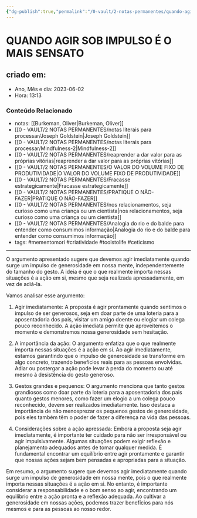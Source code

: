 ```yaml
---
{"dg-publish":true,"permalink":"/0-vault/2-notas-permanentes/quando-agir-sob-impulso-e-o-mais-sensato/","tags":["permanente","mementomori","criatividade","toolstolife","ceticismo"],"dgHomeLink":true,"dgShowLocalGraph":true,"dgShowFileTree":true,"dgEnableSearch":true,"noteIcon":""}
---
```


# QUANDO AGIR SOB IMPULSO É O MAIS SENSATO

## criado em: 
-  Ano, Mês e dia: 2023-06-02
- Hora: 13:13

### Conteúdo Relacionado
- notas: [[Burkeman, Oliver\|Burkeman, Oliver]]
- [[0 - VAULT/2 NOTAS PERMANENTES/notas literais para processar/Joseph Goldstein\|Joseph Goldstein]]
- [[0 - VAULT/2 NOTAS PERMANENTES/notas literais para processar/Mindfulness-2\|Mindfulness-2]]
- [[0 - VAULT/2 NOTAS PERMANENTES/reaprender a dar valor para as próprias vitórias\|reaprender a dar valor para as próprias vitórias]]
- [[0 - VAULT/2 NOTAS PERMANENTES/O VALOR DO VOLUME FIXO DE PRODUTIVIDADE\|O VALOR DO VOLUME FIXO DE PRODUTIVIDADE]]
- [[0 - VAULT/2 NOTAS PERMANENTES/Fracasse estrategicamente\|Fracasse estrategicamente]]
- [[0 - VAULT/2 NOTAS PERMANENTES/PRATIQUE O NÃO-FAZER\|PRATIQUE O NÃO-FAZER]]
- [[0 - VAULT/2 NOTAS PERMANENTES/nos relacionamentos, seja curioso como uma criança ou um cientista\|nos relacionamentos, seja curioso como uma criança ou um cientista]]
- [[0 - VAULT/2 NOTAS PERMANENTES/Analogia do rio e do balde para entender como consumimos informação\|Analogia do rio e do balde para entender como consumimos informação]]
- tags: #mementomori #criatividade #toolstolife #ceticismo 
---

O argumento apresentado sugere que devemos agir imediatamente quando surge um impulso de generosidade em nossa mente, independentemente do tamanho do gesto. A ideia é que o que realmente importa nessas situações é a ação em si, mesmo que seja realizada apressadamente, em vez de adiá-la.

Vamos analisar esse argumento:

1. Agir imediatamente:
A proposta é agir prontamente quando sentimos o impulso de ser generosos, seja em doar parte de uma loteria para a aposentadoria dos pais, visitar um amigo doente ou elogiar um colega pouco reconhecido. A ação imediata permite que aproveitemos o momento e demonstremos nossa generosidade sem hesitação.

2. A importância da ação:
O argumento enfatiza que o que realmente importa nessas situações é a ação em si. Ao agir imediatamente, estamos garantindo que o impulso de generosidade se transforme em algo concreto, trazendo benefícios reais para as pessoas envolvidas. Adiar ou postergar a ação pode levar à perda do momento ou até mesmo à desistência do gesto generoso.

3. Gestos grandes e pequenos:
O argumento menciona que tanto gestos grandiosos como doar parte da loteria para a aposentadoria dos pais quanto gestos menores, como fazer um elogio a um colega pouco reconhecido, devem ser realizados imediatamente. Isso destaca a importância de não menosprezar os pequenos gestos de generosidade, pois eles também têm o poder de fazer a diferença na vida das pessoas.

4. Considerações sobre a ação apressada:
Embora a proposta seja agir imediatamente, é importante ter cuidado para não ser irresponsável ou agir impulsivamente. Algumas situações podem exigir reflexão e planejamento adequados antes de tomar qualquer medida. É fundamental encontrar um equilíbrio entre agir prontamente e garantir que nossas ações sejam bem pensadas e apropriadas para a situação.

Em resumo, o argumento sugere que devemos agir imediatamente quando surge um impulso de generosidade em nossa mente, pois o que realmente importa nessas situações é a ação em si. No entanto, é importante considerar a responsabilidade e o bom senso ao agir, encontrando um equilíbrio entre a ação pronta e a reflexão adequada. Ao cultivar a generosidade em nossas ações, podemos trazer benefícios para nós mesmos e para as pessoas ao nosso redor.